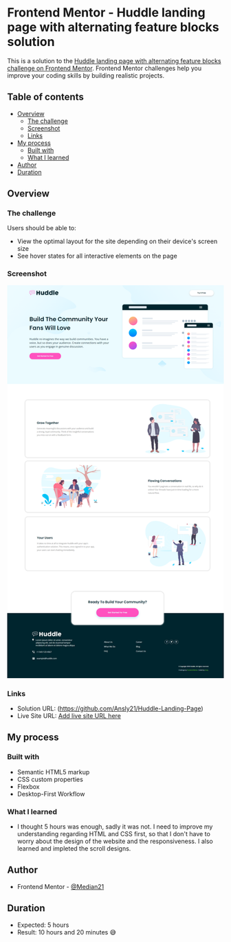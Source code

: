 # Frontend Mentor - Huddle landing page with alternating feature blocks solution

This is a solution to the [Huddle landing page with alternating feature blocks challenge on Frontend Mentor](https://www.frontendmentor.io/challenges/huddle-landing-page-with-alternating-feature-blocks-5ca5f5981e82137ec91a5100). Frontend Mentor challenges help you improve your coding skills by building realistic projects. 

## Table of contents

- [Overview](#overview)
  - [The challenge](#the-challenge)
  - [Screenshot](#screenshot)
  - [Links](#links)
- [My process](#my-process)
  - [Built with](#built-with)
  - [What I learned](#what-i-learned)
- [Author](#author)
- [Duration](#duration)


## Overview

### The challenge

Users should be able to:

- View the optimal layout for the site depending on their device's screen size
- See hover states for all interactive elements on the page

### Screenshot

![](/design/completed_design.png)



### Links

- Solution URL: (https://github.com/Ansly21/Huddle-Landing-Page)
- Live Site URL: [Add live site URL here](https://your-live-site-url.com)

## My process

### Built with

- Semantic HTML5 markup
- CSS custom properties
- Flexbox
- Desktop-First Workflow


### What I learned
- I thought 5 hours was enough, sadly it was not. I need to improve my understanding regarding HTML and CSS first, so that I don't have to worry about the design of the website and the responsiveness. I also learned and impleted the scroll designs.


## Author

- Frontend Mentor - [@Median21](https://www.frontendmentor.io/profile/Median21)


## Duration
- Expected: 5 hours
- Result: 10 hours and 20 minutes 😅